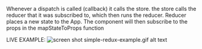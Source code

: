 Whenever a dispatch is called (callback) it calls the store. the store calls the reducer that it was subscribed to, which then runs the reducer. Reducer places a new state to the App. The component will then subscribe to the props in the mapStateToProps function

LIVE EXAMPLE:
![screen shot simple-redux-example.gif alt text](/simple-redux-example.gif)

